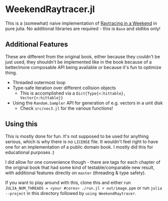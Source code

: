 # WeekendRaytracer.jl

This is a (somewhat) naive implementation of [Raytracing in a Weekend](https://raytracing.github.io/books/RayTracingInOneWeekend.html)
in pure julia. No additional libraries are required - this is `Base` and stdlibs only!

## Additional Features

These are different from the original book, either because they couldn't be just used,
they shouldn't be implemented like in the book because of a better/more composable
API being available or because it's fun to optimize thing.

 * Threaded outermost loop
 * Type-safe iteration over different collision objects
   * This is accomplished via a `Dict{Type{<:hittable}, Vector{<:hittable}}`
 * Using the `Random.Sampler` API for generation of e.g. vectors in a unit disk
   * Check `src/vec3.jl` for the various functions!

## Using this

This is mostly done for fun. It's not supposed to be used for anything serious,
which is why there is no `LICENSE` file. It wouldn't feel right to have one for an implementation
of a public domain book. I mostly did this for educational purposes :)

I did allow for one convenience though - there are tags for each chapter of the original book that had
some kind of testable/comparable new result, with additional features directly on `master` (threading & type safety).

If you want to play around with this, clone this and either run `JULIA_NUM_THREADS = <your #cores> ./run.jl > out/image.ppm`
or run `julia --project` in this directory followed by `using WeekendRaytracer`.
